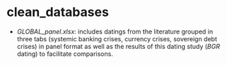 # clean_databases 
- *GLOBAL_panel.xlsx*: includes datings from the literature grouped in three tabs (systemic banking crises, currency crises, sovereign debt crises) in panel format as well as the results of this dating study (*BGR* dating) to facilitate comparisons.
